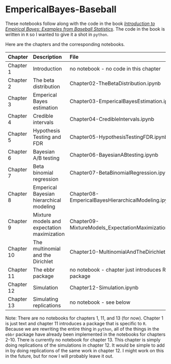 # EmpericalBayes-Baseball

These notebooks follow along with the code in the book [_Introduction to Empirical Bayes: Examples from Baseball Statistics_](https://drob.gumroad.com/l/empirical-bayes). The code in the book is written in `R` so I wanted to give it a shot in `python`. 

Here are the chapters and the corresponding notebooks. 

| Chapter    | Description                                 | File                                                   |  
| :---       | :---                                        |    :----                                               |
| Chapter 1  | Introduction                                | no notebook - no code in this chapter                  |
| Chapter 2  | The beta distribution                       | Chapter02-TheBetaDistribution.ipynb                    |
| Chapter 3  | Emperical Bayes estimation                  | Chapter03-EmpericalBayesEstimation.ipynb               |
| Chapter 4  | Credible intervals                          | Chapter04-CredibleIntervals.ipynb                      |
| Chapter 5  | Hypothesis Testing and FDR                  | Chapter05-HypothesisTestingFDR.ipynb                   |
| Chapter 6  | Bayesian A/B testing                        | Chapter06-BayesianABtesting.ipynb                      |
| Chapter 7  | Beta binomial regression                    | Chapter07-BetaBinomialRegression.ipynb                 |
| Chapter 8  | Emperical Bayesian hierarchical modeling    | Chapter08-EmpericalBayesHierarchicalModeling.ipynb     |
| Chapter 9  | Mixture models and expectation maximization | Chapter09- MixtureModels_ExpectationMaximization.ipynb |
| Chapter 10 | The multinomial and the Dirichlet           | Chapter10-MultinomialAndTheDirichlet.ipynb             |
| Chapter 11 | The ebbr package                            | no notebook - chapter just introduces R package        |
| Chapter 12 | Simulation                                  | Chapter12-Simulation.ipynb                             |
| Chapter 13 | Simulating replications                     | no notebook - see below                                |

Note: There are no notebooks for chapters 1, 11, and 13 (for now). Chapter 1 is just text and chapter 11 introduces a package that is specific to `R`. Because we are rewriting the entire thing in `python`, all of the things in the `ebbr` package have already been implemented in the notebooks for chapters 2-10. There is currently no notebook for chapter 13. This chapter is simply doing replications of the simulations in chapter 12. It would be simple to add in by doing replications of the same work in chapter 12. I might work on this in the future, but for now I will probably leave it out. 
